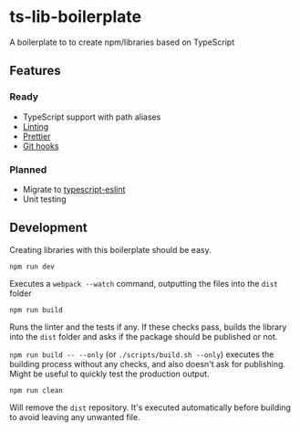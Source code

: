 # ts-lib-boilerplate

A boilerplate to to create npm/libraries based on TypeScript

## Features

### Ready

- TypeScript support with path aliases
- [Linting](https://palantir.github.io/tslint/)
- [Prettier](https://prettier.io/)
- [Git hooks](https://github.com/typicode/husky)

### Planned

- Migrate to [typescript-eslint](https://github.com/typescript-eslint/typescript-eslint)
- Unit testing

## Development

Creating libraries with this boilerplate should be easy.

```
npm run dev
```

Executes a `webpack --watch` command, outputting the files into the `dist` folder

```
npm run build
```

Runs the linter and the tests if any. If these checks pass, builds the library into the `dist` folder and asks if the package should be published or not.

`npm run build -- --only` (or `./scripts/build.sh --only`) executes the building process without any checks, and also doesn't ask for publishing. Might be useful to quickly test the production output.

```
npm run clean
```

Will remove the `dist` repository. It's executed automatically before building to avoid leaving any unwanted file.
